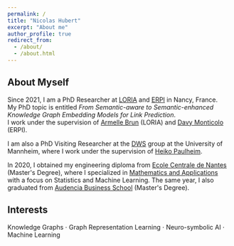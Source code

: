 ```yaml
---
permalink: /
title: "Nicolas Hubert"
excerpt: "About me"
author_profile: true
redirect_from: 
  - /about/
  - /about.html
---
```


## About Myself
Since 2021, I am a PhD Researcher at <a href="https://www.loria.fr/en/">LORIA</a> and <a href="https://erpi.univ-lorraine.fr/">ERPI</a> in Nancy, France. \
My PhD topic is entitled *From Semantic-aware to Semantic-enhanced Knowledge Graph Embedding Models for Link Prediction*. \
I work under the supervision of <a href="https://members.loria.fr/ABrun/">Armelle Brun</a> (LORIA) and <a href="https://scholar.google.fr/citations?user=ttiddZkAAAAJ&hl=fr">Davy Monticolo</a> (ERPI).

I am also a PhD Visiting Researcher at the <a href="https://www.uni-mannheim.de/dws/">DWS</a> group at the University of Mannheim, where I work under the supervision of <a href="https://scholar.google.fr/citations?user=SkSl3NkAAAAJ&hl=en">Heiko Paulheim</a>.

In 2020, I obtained my engineering diploma from <a href="https://www.ec-nantes.fr/english-version">Ecole Centrale de Nantes</a> (Master's Degree), where I specialized in <a href="https://www.ec-nantes.fr/engineering-programme-diplome-dingenieur/course-specialisations-yrs-23/mathematics-and-applications">Mathematics and Applications</a> with a focus on Statistics and Machine Learning. The same year, I also graduated from <a href="https://www.audencia.com/en/">Audencia Business School</a> (Master's Degree). 

## Interests
Knowledge Graphs ⋅ Graph Representation Learning ⋅ Neuro-symbolic AI ⋅ Machine Learning
